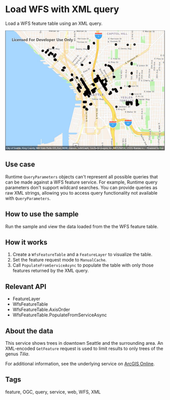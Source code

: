 # Load WFS with XML query

Load a WFS feature table using an XML query.

![Image of load WFS with XML query](wfsxmlquery.jpg)

## Use case

Runtime `QueryParameters` objects can't represent all possible queries that can be made against a WFS feature service. For example, Runtime query parameters don't support wildcard searches. You can provide queries as raw XML strings, allowing you to access query functionality not available with `QueryParameters`.

## How to use the sample

Run the sample and view the data loaded from the the WFS feature table.

## How it works

1. Create a `WfsFeatureTable` and a `FeatureLayer` to visualize the table.
2. Set the feature request mode to `ManualCache`.
3. Call `PopulateFromServiceAsync` to populate the table with only those features returned by the XML query.

## Relevant API

* FeatureLayer
* WfsFeatureTable
* WfsFeatureTable.AxisOrder
* WfsFeatureTable.PopulateFromServiceAsync

## About the data

This service shows trees in downtown Seattle and the surrounding area. An XML-encoded `GetFeature` request is used to limit results to only trees of the genus *Tilia*.

For additional information, see the underlying service on [ArcGIS Online](https://arcgisruntime.maps.arcgis.com/home/item.html?id=1b81d35c5b0942678140efc29bc25391).

## Tags

feature, OGC, query, service, web, WFS, XML
